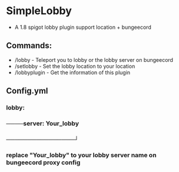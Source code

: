 # SimpleLobby
- A 1.8 spigot lobby plugin support location + bungeecord

## Commands:
- /lobby - Teleport you to lobby or the lobby server on bungeecord
- /setlobby - Set the lobby location to your location
- /lobbyplugin - Get the information of this plugin

## Config.yml
### lobby:
### ────server: Your_lobby
### ────────────────┘
### replace "Your_lobby" to your lobby server name on bungeecord proxy config
